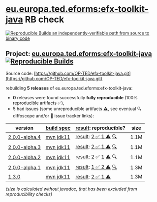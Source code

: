 [eu.europa.ted.eforms:efx-toolkit-java](https://central.sonatype.com/artifact/eu.europa.ted.eforms/efx-toolkit-java/versions) RB check
=======

[![Reproducible Builds](https://reproducible-builds.org/images/logos/rb.svg) an independently-verifiable path from source to binary code](https://reproducible-builds.org/)

## Project: [eu.europa.ted.eforms:efx-toolkit-java](https://central.sonatype.com/artifact/eu.europa.ted.eforms/efx-toolkit-java/versions) [![Reproducible Builds](https://img.shields.io/endpoint?url=https://raw.githubusercontent.com/jvm-repo-rebuild/reproducible-central/master/content/eu/europa/ted/eforms/efx-toolkit-java/badge.json)](https://github.com/jvm-repo-rebuild/reproducible-central/blob/master/content/eu/europa/ted/eforms/efx-toolkit-java/README.md)

Source code: [https://github.com/OP-TED/efx-toolkit-java.git](https://github.com/OP-TED/efx-toolkit-java.git)

rebuilding **5 releases** of eu.europa.ted.eforms:efx-toolkit-java:
- **0** releases were found successfully **fully reproducible** (100% reproducible artifacts :white_check_mark:),
- 5 had issues (some unreproducible artifacts :warning:, see eventual :mag: diffoscope and/or :memo: issue tracker links):

| version | [build spec](/BUILDSPEC.md) | [result](https://reproducible-builds.org/docs/jvm/): reproducible? | size |
| -- | --------- | ------ | -- |
| [2.0.0-alpha.4](https://central.sonatype.com/artifact/eu.europa.ted.eforms/efx-toolkit-java/2.0.0-alpha.4/pom) | [mvn jdk11](efx-toolkit-java-2.0.0-alpha.4.buildspec) | [result](efx-toolkit-java-2.0.0-alpha.4.buildinfo): [2 :white_check_mark:  1 :warning:](efx-toolkit-java-2.0.0-alpha.4.buildcompare) [:mag:](efx-toolkit-java-2.0.0-alpha.4.diffoscope) | 1.1M |
| [2.0.0-alpha.3](https://central.sonatype.com/artifact/eu.europa.ted.eforms/efx-toolkit-java/2.0.0-alpha.3/pom) | [mvn jdk11](efx-toolkit-java-2.0.0-alpha.3.buildspec) | [result](efx-toolkit-java-2.0.0-alpha.3.buildinfo): [2 :white_check_mark:  1 :warning:](efx-toolkit-java-2.0.0-alpha.3.buildcompare) [:mag:](efx-toolkit-java-2.0.0-alpha.3.diffoscope) | 1.1M |
| [2.0.0-alpha.2](https://central.sonatype.com/artifact/eu.europa.ted.eforms/efx-toolkit-java/2.0.0-alpha.2/pom) | [mvn jdk11](efx-toolkit-java-2.0.0-alpha.2.buildspec) | [result](efx-toolkit-java-2.0.0-alpha.2.buildinfo): [2 :white_check_mark:  1 :warning:](efx-toolkit-java-2.0.0-alpha.2.buildcompare) [:mag:](efx-toolkit-java-2.0.0-alpha.2.diffoscope) | 1.1M |
| [2.0.0-alpha.1](https://central.sonatype.com/artifact/eu.europa.ted.eforms/efx-toolkit-java/2.0.0-alpha.1/pom) | [mvn jdk11](efx-toolkit-java-2.0.0-alpha.1.buildspec) | [result](efx-toolkit-java-2.0.0-alpha.1.buildinfo): [1 :white_check_mark:  2 :warning:](efx-toolkit-java-2.0.0-alpha.1.buildcompare) [:mag:](efx-toolkit-java-2.0.0-alpha.1.diffoscope) | 1.3M |
| [1.3.0](https://central.sonatype.com/artifact/eu.europa.ted.eforms/efx-toolkit-java/1.3.0/pom) | [mvn jdk11](efx-toolkit-java-1.3.0.buildspec) | [result](efx-toolkit-java-1.3.0.buildinfo): [2 :white_check_mark:  1 :warning:](efx-toolkit-java-1.3.0.buildcompare) | 1.3M |

<i>(size is calculated without javadoc, that has been excluded from reproducibility checks)</i>
